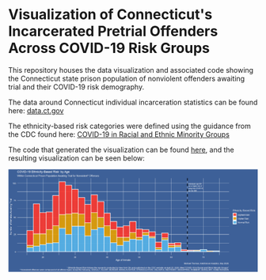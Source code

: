 # Visualization of Connecticut's Incarcerated Pretrial Offenders Across COVID-19 Risk Groups 
This repository houses the data visualization and associated code showing the Connecticut state prison population of nonviolent offenders awaiting trial and their COVID-19 risk demography. 

The data around Connecticut individual incarceration statistics can be found here: [data.ct.gov](https://data.ct.gov/Public-Safety/Accused-Pre-Trial-Inmates-in-Correctional-Faciliti/b674-jy6w)

The ethnicity-based risk categories were defined using the guidance from the CDC found here: [COVID-19 in Racial and Ethnic Minority Groups
](https://www.cdc.gov/coronavirus/2019-ncov/need-extra-precautions/racial-ethnic-minorities.html)

The code that generated the visualization can be found [here](00_analysis.R), and the resulting visualization can be seen below:

![](covid19_nonviolent_inmate_risk_ct.png)
